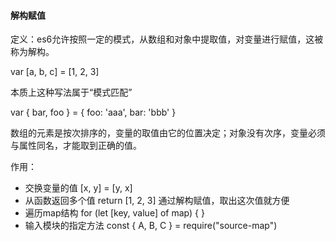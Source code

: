 #### 解构赋值

定义：es6允许按照一定的模式，从数组和对象中提取值，对变量进行赋值，这被称为解构。

var [a, b, c] = [1, 2, 3]

本质上这种写法属于“模式匹配”

var  { bar, foo } = { foo: 'aaa', bar: 'bbb' }

数组的元素是按次排序的，变量的取值由它的位置决定；对象没有次序，变量必须与属性同名，才能取到正确的值。



作用：

- 交换变量的值  [x, y] = [y, x]
- 从函数返回多个值  return [1, 2, 3] 通过解构赋值，取出这次值就方便
- 遍历map结构  for (let [key, value] of map) {  }
- 输入模块的指定方法 const  { A, B, C } = require("source-map")